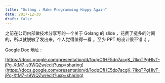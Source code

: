 ```yaml
---
title: "Golang : Make Programming Happy Again"
date: 2017-12-30
draft: false
---
```


之前在公司内部做技术分享写的一个关于 Golang 的 slide ，花费了挺多的时间的，所以就脱敏了发出来。个人觉得值得一看 ，至少 PPT 的设计很不错 :) 。


Google Doc 地址 : 

[https://docs.google.com/presentation/d/1odpCfHE5dp7acgK_7lkqTPgHlvT-jPg-XtM7-s9WQZw/edit?usp=sharing](https://docs.google.com/presentation/d/1odpCfHE5dp7acgK_7lkqTPgHlvT-jPg-XtM7-s9WQZw/edit?usp=sharing)

